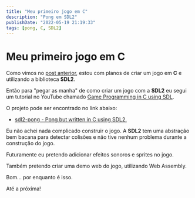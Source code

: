 ```yaml
---
title: "Meu primeiro jogo em C"
description: "Pong em SDL2"
publishDate: "2022-05-19 21:19:33"
tags: [pong, C, SDL2]
---
```


Meu primeiro jogo em C
======================

Como vimos no [post anterior](https://blog.calebe.dev.br/posts/Que-tal-criar-um-jogo.html),
estou com planos de criar um jogo em **C** e utilizando a biblioteca **SDL2**.

Então para "pegar as manha" de como criar um jogo com a **SDL2**
eu segui um tutorial no YouTube chamado [Game Programming in C using SDL](https://www.youtube.com/watch?v=B4BXpiQASpA).

O projeto pode ser encontrado no link abaixo:

- [sdl2-pong - Pong but written in C using SDL2.](https://git.calebe.dev.br/sdl2-pong/)

Eu não achei nada complicado construir o jogo. A **SDL2** tem uma abstração
bem bacana para detectar colisões e não tive nenhum problema durante a
construção do jogo.

Futuramente eu pretendo adicionar efeitos sonoros e sprites no jogo.

Também pretendo criar uma demo web do jogo, utilizando Web Assembly.

Bom... por enquanto é isso.

Até a próxima!
